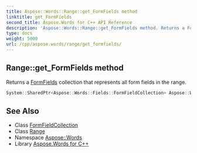 ```yaml
---
title: Aspose::Words::Range::get_FormFields method
linktitle: get_FormFields
second_title: Aspose.Words for C++ API Reference
description: 'Aspose::Words::Range::get_FormFields method. Returns a FormFields collection that represents all form fields in the range in C++.'
type: docs
weight: 5000
url: /cpp/aspose.words/range/get_formfields/
---
```

## Range::get_FormFields method


Returns a [FormFields](./) collection that represents all form fields in the range.

```cpp
System::SharedPtr<Aspose::Words::Fields::FormFieldCollection> Aspose::Words::Range::get_FormFields()
```

## See Also

* Class [FormFieldCollection](../../../aspose.words.fields/formfieldcollection/)
* Class [Range](../)
* Namespace [Aspose::Words](../../)
* Library [Aspose.Words for C++](../../../)
